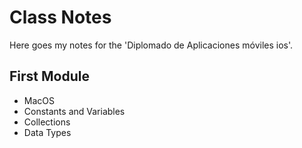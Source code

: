 # Class Notes

Here goes my notes for the 'Diplomado de Aplicaciones móviles ios'.

## First Module
- MacOS
- Constants and Variables
- Collections
- Data Types

